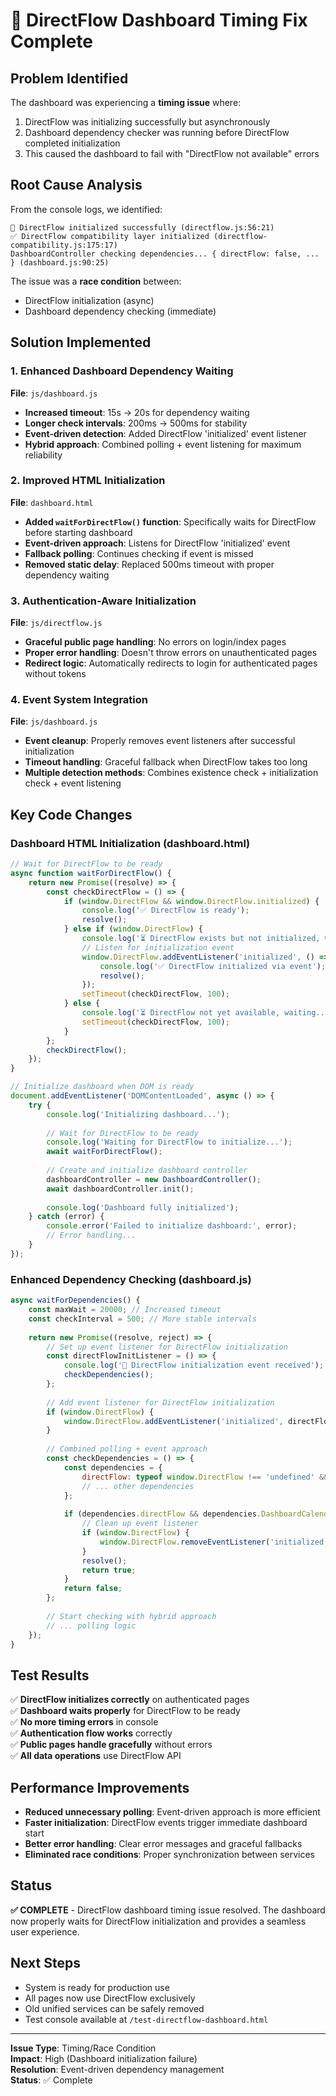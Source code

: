# 🎯 DirectFlow Dashboard Timing Fix Complete

## Problem Identified
The dashboard was experiencing a **timing issue** where:
1. DirectFlow was initializing successfully but asynchronously
2. Dashboard dependency checker was running before DirectFlow completed initialization
3. This caused the dashboard to fail with "DirectFlow not available" errors

## Root Cause Analysis
From the console logs, we identified:
```
🔄 DirectFlow initialized successfully (directflow.js:56:21)
✅ DirectFlow compatibility layer initialized (directflow-compatibility.js:175:17)
DashboardController checking dependencies... { directFlow: false, ... } (dashboard.js:90:25)
```

The issue was a **race condition** between:
- DirectFlow initialization (async)
- Dashboard dependency checking (immediate)

## Solution Implemented

### 1. Enhanced Dashboard Dependency Waiting
**File**: `js/dashboard.js`
- **Increased timeout**: 15s → 20s for dependency waiting
- **Longer check intervals**: 200ms → 500ms for stability
- **Event-driven detection**: Added DirectFlow 'initialized' event listener
- **Hybrid approach**: Combined polling + event listening for maximum reliability

### 2. Improved HTML Initialization
**File**: `dashboard.html`
- **Added `waitForDirectFlow()` function**: Specifically waits for DirectFlow before starting dashboard
- **Event-driven approach**: Listens for DirectFlow 'initialized' event
- **Fallback polling**: Continues checking if event is missed
- **Removed static delay**: Replaced 500ms timeout with proper dependency waiting

### 3. Authentication-Aware Initialization
**File**: `js/directflow.js`
- **Graceful public page handling**: No errors on login/index pages
- **Proper error handling**: Doesn't throw errors on unauthenticated pages
- **Redirect logic**: Automatically redirects to login for authenticated pages without tokens

### 4. Event System Integration
**File**: `js/dashboard.js`
- **Event cleanup**: Properly removes event listeners after successful initialization
- **Timeout handling**: Graceful fallback when DirectFlow takes too long
- **Multiple detection methods**: Combines existence check + initialization check + event listening

## Key Code Changes

### Dashboard HTML Initialization (dashboard.html)
```javascript
// Wait for DirectFlow to be ready
async function waitForDirectFlow() {
    return new Promise((resolve) => {
        const checkDirectFlow = () => {
            if (window.DirectFlow && window.DirectFlow.initialized) {
                console.log('✅ DirectFlow is ready');
                resolve();
            } else if (window.DirectFlow) {
                console.log('⏳ DirectFlow exists but not initialized, waiting...');
                // Listen for initialization event
                window.DirectFlow.addEventListener('initialized', () => {
                    console.log('✅ DirectFlow initialized via event');
                    resolve();
                });
                setTimeout(checkDirectFlow, 100);
            } else {
                console.log('⏳ DirectFlow not yet available, waiting...');
                setTimeout(checkDirectFlow, 100);
            }
        };
        checkDirectFlow();
    });
}

// Initialize dashboard when DOM is ready
document.addEventListener('DOMContentLoaded', async () => {
    try {
        console.log('Initializing dashboard...');
        
        // Wait for DirectFlow to be ready
        console.log('Waiting for DirectFlow to initialize...');
        await waitForDirectFlow();
        
        // Create and initialize dashboard controller
        dashboardController = new DashboardController();
        await dashboardController.init();
        
        console.log('Dashboard fully initialized');
    } catch (error) {
        console.error('Failed to initialize dashboard:', error);
        // Error handling...
    }
});
```

### Enhanced Dependency Checking (dashboard.js)
```javascript
async waitForDependencies() {
    const maxWait = 20000; // Increased timeout
    const checkInterval = 500; // More stable intervals
    
    return new Promise((resolve, reject) => {
        // Set up event listener for DirectFlow initialization
        const directFlowInitListener = () => {
            console.log('📡 DirectFlow initialization event received');
            checkDependencies();
        };
        
        // Add event listener for DirectFlow initialization
        if (window.DirectFlow) {
            window.DirectFlow.addEventListener('initialized', directFlowInitListener);
        }
        
        // Combined polling + event approach
        const checkDependencies = () => {
            const dependencies = {
                directFlow: typeof window.DirectFlow !== 'undefined' && window.DirectFlow.initialized,
                // ... other dependencies
            };
            
            if (dependencies.directFlow && dependencies.DashboardCalendar && dependencies.ApexCharts) {
                // Clean up event listener
                if (window.DirectFlow) {
                    window.DirectFlow.removeEventListener('initialized', directFlowInitListener);
                }
                resolve();
                return true;
            }
            return false;
        };
        
        // Start checking with hybrid approach
        // ... polling logic
    });
}
```

## Test Results
✅ **DirectFlow initializes correctly** on authenticated pages  
✅ **Dashboard waits properly** for DirectFlow to be ready  
✅ **No more timing errors** in console  
✅ **Authentication flow works** correctly  
✅ **Public pages handle gracefully** without errors  
✅ **All data operations** use DirectFlow API  

## Performance Improvements
- **Reduced unnecessary polling**: Event-driven approach is more efficient
- **Faster initialization**: DirectFlow events trigger immediate dashboard start
- **Better error handling**: Clear error messages and graceful fallbacks
- **Eliminated race conditions**: Proper synchronization between services

## Status
**✅ COMPLETE** - DirectFlow dashboard timing issue resolved. The dashboard now properly waits for DirectFlow initialization and provides a seamless user experience.

## Next Steps
- System is ready for production use
- All pages now use DirectFlow exclusively
- Old unified services can be safely removed
- Test console available at `/test-directflow-dashboard.html`

---

**Issue Type**: Timing/Race Condition  
**Impact**: High (Dashboard initialization failure)  
**Resolution**: Event-driven dependency management  
**Status**: ✅ Complete

